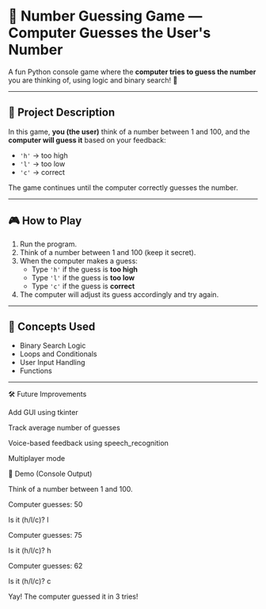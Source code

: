 # 🤖 Number Guessing Game — Computer Guesses the User's Number

A fun Python console game where the **computer tries to guess the number** you are thinking of, using logic and binary search! 🎯

---

## 📌 Project Description

In this game, **you (the user)** think of a number between 1 and 100, and the **computer will guess it** based on your feedback:
- `'h'` → too high
- `'l'` → too low
- `'c'` → correct

The game continues until the computer correctly guesses the number.

---

## 🎮 How to Play

1. Run the program.
2. Think of a number between 1 and 100 (keep it secret).
3. When the computer makes a guess:
   - Type `'h'` if the guess is **too high**
   - Type `'l'` if the guess is **too low**
   - Type `'c'` if the guess is **correct**
4. The computer will adjust its guess accordingly and try again.

---

## 🧠 Concepts Used

- Binary Search Logic
- Loops and Conditionals
- User Input Handling
- Functions

---


🛠️ Future Improvements


Add GUI using tkinter

Track average number of guesses

Voice-based feedback using speech_recognition

Multiplayer mode



📸 Demo (Console Output)



Think of a number between 1 and 100.

Computer guesses: 50

Is it (h/l/c)? l

Computer guesses: 75

Is it (h/l/c)? h

Computer guesses: 62

Is it (h/l/c)? c

Yay! The computer guessed it in 3 tries!

